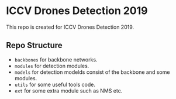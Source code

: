 # ICCV Drones Detection 2019

This repo is created for ICCV Drones Detection 2019.

## Repo Structure
- `backbones` for backbone networks.
- `modules` for detection modules.
- `models` for detection modelds consist of the backbone and some modules.
- `utils` for some useful tools code.
- `ext` for some extra module such as NMS etc.